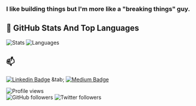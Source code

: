### I like building things but I'm more like a "breaking things" guy. 

## 📌 GitHub Stats And Top Languages

<p float="center">
  <img  src="https://github-readme-stats.vercel.app/api?username=0xpr0N3rd&show_icons=true&count_private=true&hide=contribs,issues" alt="Stats" />
  <img  src="https://github-readme-stats.vercel.app/api/top-langs/?username=0xpr0N3rd&layout=compact&hide=html,css" alt="Languages" />
</p>


## 📫 

[![Linkedin Badge](https://img.shields.io/badge/Anıl%20Çelik-Connect%20on%20linkedin-black?style=for-the-badge&logo=linkedin)](https://www.linkedin.com/in/anilcelik97/)
&tab;
[![Medium Badge](https://img.shields.io/badge/An%C4%B1l%20%C3%87elik-follow%20on%20medium-black?style=for-the-badge&logo=medium)](https://medium.com/@anilcelik)
<br>

![Profile views](https://gpvc.arturio.dev/0xpr0N3rd?style=plastic)  
![GitHub followers](https://img.shields.io/github/followers/0xpr0N3rd?style=plastic&logo=github)
![Twitter followers](https://img.shields.io/twitter/follow/0xpr0N3rd?style=plastic&logo=twitter)
